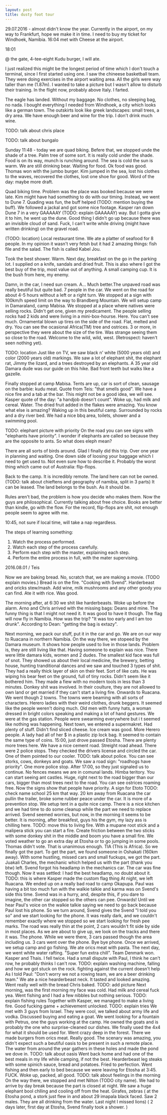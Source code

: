 ```yaml
---
layout: post
title: dusty foot tour
---
```


29.07.2016 - almost didn't know the year. Currently in the airport, on my way
to Frankfurt, hope we make it in time. I need to buy my ticket for Windhoek,
Namibia. 16:04 met with Cheese at the airport.

18:01

@ the gate,
4-tee-eight
Kudu burger,
I will ate.

I just realized this might be the longest period of time which I don't touch a
terminal, since I first started using one. I saw the chineese basketball team.
They were doing exercises in the airport waiting area. All the girls were way
taller than me (1.87m). I wanted to take a picture but I wasn't allow to
disturb their training.
In the flight now, probably above Italy. I farted.

The eagle has landed. Without my baggage. No clothes, no sleeping bag, no nada.
I bought everything I needed from Windhoek, a city which looks like a german
town. The outskirts look like greek landscapes: small trees, a dry area. We
have enough beer and wine for the trip. I don't drink much wine.

TODO: talk about chris place

TODO: talk about bungalo

Sunday 11:48 - today we are quad biking. Befere that, we stopped unde the shade
of a tree. Palm tree of some sort. It is really cold under the shade. Food is
on its way, munch is runching around. The sea is cold the sun is warm. We are
still drinking bear. Waiting for food. Ok food was good. Thomas won with the
jumbo burger. Kim jumped in the sea, lost his clothes to the waves, recovered
the clothes, lost one shoe for good. Word of the day: maybe more draft.

Quad biking time. Problem was the place was booked because we were late. Kim
might have had something to do with our timing. Instead, we went to Dune 7.
Quading was fun, the buff helped (TODO: mention buying the buff). We followed
a jackal and got some nice footage. Kasper ran down Dune 7 in a very GAAAAAY
(TODO: explain GAAAAAY) way. But I gotta give it to him, he went up the dune.
Good thing I didn't go up because there was an invisible cloud of sand. Fuck,
I can't write while driving (might have written drinking) on the gravel road.

(TODO: location) Local restaurant time. We ate a platter of seafood for 8
people. In my opinion it wasn't very fetsh but it had 2 amazing things:
fish file and the salad. The fish is called Kabel Jou.

Took the best shower. Warm. Next day, breakfast on the go in the parking lot.
I supplied on a knife, sandals and dried fruit. This is also where I got the
best buy of the trip, most value out of anything. A small camping cup. It
is the bush from here, my enemy.

Damn, in the car, I need sun cream. A... Much better.The unpaved road was
really beutiful but quite bad. 7 people in the car. We went on the road
for about 4-5 hours without a left or a right turn. We stopped at a sign
with 100km/h speed limit on the way to Brandberg Mountain. We will setup
camp in Damaraland, camp Mabisa. We stopped at a place where natives were
selling rocks. Didn't get one, given my predicament. The people selling
rocks had 2 kids and were living in a mini-box-hourse. Here. You can't see
much. Ornamental blown up tires on the side of the road. Flat, melted and dry.
You can see the ocasional Africa(TM) tree and ostrices. 3 or more, in
perspective they were about the size of the tire. Was strange seeing them
so close to the road.  Welcome to the wild, wild, west. (Retrospect: haven't
seen nothing yet).

TODO: location
Just like on TV, we saw black n' white (5000 years old) and color (2000
years old) markings. We saw a lot of elephant shit, the elephant rat,
Jimmy the lizard, and a trees destroyed by an elephants. A 35 year old
Damara dude was our guide on this hike. Bad front teeth but walks like a
gazelle.

Finally stopped at camp Mabisa. Tents are up, car is sort of clean, sausage
on the barbie: kudu meat. Quote from Teis: "that smells good". We have a
nice fire and a tab at the bar. This might not be a good idea, we will see.
Kasper quote of the day: "a handjob doesn't count". Woke up, had milk and
cereal. Water. The dried fruit added in the flakes were amazing. You know
what else is amazing? Waking up in this beutiful camp. Surrounded by rocks
and a dry river bed. We had a nice bbq area, toilets, shower and a
swimming pool.

TODO: elephant picture with priority
On the road you can see signs with "elephants have priority". I wonder if
elephants are called so because they are the opposite to ants. So what
does eleph mean?

There are all sorts of birds around. Glad I finally did this trip. Over one
year in planning and waiting. One down side of loosing your baggage which
I need to get used to. Not even sure how to describe it. Probably the worst
thing which came out of Australia: flip-flops.

Back to the camp. It is incredibly remote. The land here can not be owned.
(TODO: talk about chieftens and geography of namibia, split in 3 parts)
It can be leased. The land belongs to the bush. As it should be.

Rules aren't bad, the problem is how you decide who makes them. Now the
guys are philosophical. Currently talking about free choice. Books are
better than kindle, go with the flow. For the record, flip-flops are shit,
not enough people seem to agree with me.

10:45, not sure if local time, will take a nap regardless.

The steps of learning something:

1. Watch the process performed.
2. Watch each step of the process carefully.
3. Perform each step with the master, explaining each step.
4. Perform the entire process in full, with the mater supervising.

2016.08.01 / Teis

Now we are baking bread. No, scratch that, we are making a movie. (TODO explain movies.)
Bread is on the fire. "Cooking with Svend". Harderbeast and oricks stew/mash.
Add wine, milk mushrooms and any other goody you can find. Ate it with rice.
Was good.

The morning after, at 6:30 we shit like harderbeasts. Woke up before the alarm.
Arno and Chris arrived with the missing bags: Deans and mine. The funny
thing is that I might not need it. It was good to have it though. The flag will now
fly in Namibia. How was the trip? "It was too early and I am too drunk".
According to Dean: "getting the bag is extazy".

Next morning, we pack our stuff, put it in the car and go. We are on our way
to Ruacana in northern Namibia. On the way there, we stopeed by the Damara
museum. It shows how people used to live in those lands. Problem is, they
are still living like that. Having someone to explain was nice. There were
little damara kids, women and 2 dudes. The smallest kid face was full of snot.
They showed us about their local medicine, the brewery, betting house, hunting
tranditional dances and we saw and touched 3 types of shit. They had a really
thick layer of skin on their feet. Sort of like cats. He was wiping his bear
feet on the ground, full of tiny rocks. Didn't seem like it bothered him.
They made a fiew with no modern tools in less than 3 minutes. Donkey shit was
involved. In their coulture, they are not allowed to own land or get married
if they can't start a living fire. Onwards to Ruacana. We went though 2 towns.
The towns were beaming with all sorts of characters. Herero ladies with their
weird clothes, drunk beggers. It seemed like the people weren't doing much.
Old men with funny hats, a woman dressed in bright colors speaking and making
a lot of hand gestures. We were at the gas station. People were swearming
everywhere but i t seemed like nothing was happening. Next town, we entered
a supermakret. Had plenty of stuff. Didn't find sliced cheese. Ice cream
was good. More Herero people. A lady had all of her $ in a plastic zip lock
bag. It seemed to contain the same type of coins. 15:00, just drove passed
Etosha. There are plenty more trees here. We have a nice cement road. Streight
road ahead. There were 2 police stops. They checked the drivers license and
circled the car. One of them pointed to our cooler.
TODO: talk about police.
You can see storks, cows, donkeys and goats. We saw a road sign: "roadhogs have
priority". One more police stop. After 17:00, so they just signaled us to
continue. No fences means we are in comunal lands.
Himba teritory. You can start seeing ant castles. Huge, right next to the road
bigger than our cars, bigger than most trees next to the road. You can see ostrices
roaming free. Now the signs show that people have priority. A sign for Etoto TODO: check name school
25 km that way.
20 km away from Ruacana the car pullin the trailer, broke some rubber peace under the
car. It is more of a prevention stop. We setup tent in a quite nice camp.
There is a nice kitchen and we had time to do some cleanup while the part we need
to replace arrived. Svend seemed worries, but now, in the morning it seems
to be better. It is morning, after breakfest, guys his the gym, my lazy ass is
chilling here.
TODO: move this to living fire. With a mupane root stick and a malipera stick
you can start a fire. Create friction between the two sticks with some donkey shit
in the middle and boom you have a small fire.
We voted weather to go an extra day at Etosha or to go jumping in some pools.
Thomas didn't vote. That is unanimous enough. TIA (This is Africa).
So we finally got the part. To get the part, we found someone in Oshakati (160km away).
With some hustling, missed cars and small fuckups, we got the part. Juakali Charles,
the mechanic which helped us with the part (thank you btw) left. Svend forgot
his headlamp in the mechanics car. The car was fine though. Now it was settled:
I had the best headlamp, no doubt about it.
TODO: this is where Kasper made the custom flag thing
At night, we left Ruacana. We ended up on a really bad road to camp Okapupa.
Paul was having a bit too much fun with the walkie talkie and karma was on
Svend's side this time. Svend was in a hurry, and, despite this, if you dare
to imagine, the other car stopped so the others can pee. Onwards! Until we
hear Paul's voice on the walkie talkie saying we need to go back because
Paul lost his phone. So we turn around, Svend gives the Svend "I told you so"
and we start looking for the phone. It was really dark, and we couldn't remember
exactly where we stopped so we start looking for fresh pee marks. The road
was really thin at the point, 2 cars wouldn't fit side by side in most places.
As we are about to give up, we look on the tracks and there it was. The phone.
While we were there, 3 cars passed though the area including us. 3 cars
went over the phone. Bye bye phone.
Once we arrived, we setup camp and go fishing.
We ate orics meat with pasta. The next day, we went white water rafting. "Super
fun extra chill". Team Denmark won. Kasper and Thais. I fell twice. Had a small dispute
with Paul, I think he can't row, he probably thinks I can't row.
TODO: explain washing machine, falling and how we got stuck on the rock. fighting against
the current doesn't help
As I told Paul: "Don't worry we not a rowing team, we are a beer drinking team."
We ate a nice hearderbeast neck. It tasted and looked amazing. Went really well
with the bread Chris baked. TODO: add picture
Next morning, was the first morning my face was cold. Had milk and cereal fuck yea.
Went fishing and I had a few nibbles but nothing serious.
TODO: explain fishing rules
Together with Kasper, we managed to make a living fire. Good fucking game + achievement
unlocked.
TODO: explain tries
We met with 3 guys from Israel. They were cool, we talked about army life and vodka.
Discussed buying and eating a goat.
We went looking for a fountain with Petrus, one the guys working at the camp.
He owned the goats and is probably the one who surprise-cleaned our dishes. We
finally used the 4x4 for what it should be used for. Went crazy deep in the forest.
There we made burgers from orics meat. Really good. The scenary was amazing,
you didn't expect such a beutiful oasis to be present in such a remote place.
The water from around the year gathers in these holes and made the pond we dove in.
TODO: talk about oasis
Went back home and had one of the best meals in my life while camping, if not
the best. Hearderbeast leg steaks with some spinich sauce, bread and potatoes.
Fried to perfection. Went fishing and then early to bed because we were leaving
for Etosha at 3:45. FUCK. Woke up, packed, all good.
TODO: talk about feelings in the morning
On the way there, we stopped and met Nilton (TODO city name). We had to arrive
by day break because the part is closed at night. We saw a huge elephant bool chlling and
cooling off from the heat. Girafes, zebras
( at the Etosha pond, a stork just flew in and about 29 imapala black faced. Saw
2 males. They are all drinking from the water. Last night I missed lions)
( 2 days later, first day at Etosha, Svend finally took a shower. )
